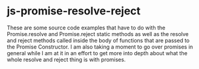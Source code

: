 # js-promise-resolve-reject

These are some source code examples that have to do with the Promise.resolve and Promise.reject static methods as well as the resolve and reject methods called inside the body of functions that are passed to the Promise Constructor. I am also taking a moment to go over promises in general while I am at it in an effort to get more into depth about what the whole resolve and reject thing is with promises.
